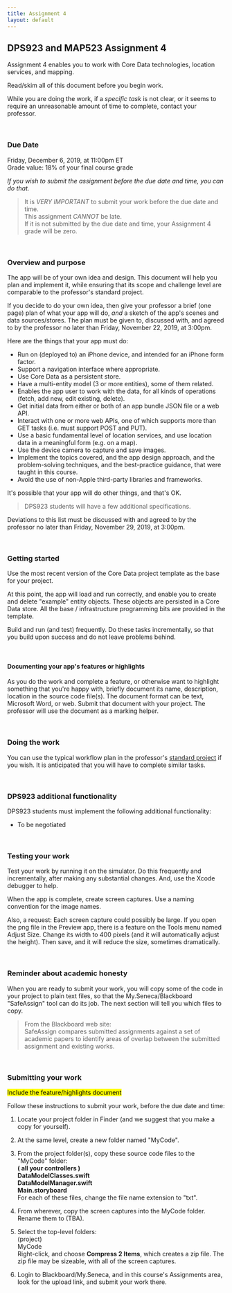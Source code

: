 ```yaml
---
title: Assignment 4
layout: default
---
```


## DPS923 and MAP523 Assignment 4

Assignment 4 enables you to work with Core Data technologies, location services, and mapping. 

Read/skim all of this document before you begin work.

While you are doing the work, if a *specific task* is not clear, or it seems to require an unreasonable amount of time to complete, contact your professor. 

<br>

### Due Date

Friday, December 6, 2019, at 11:00pm ET  
Grade value: 18% of your final course grade

*If you wish to submit the assignment before the due date and time, you can do that.*

> It is *VERY IMPORTANT* to submit your work before the due date and time.  
> This assignment *CANNOT* be late.  
> If it is not submitted by the due date and time, your Assignment 4 grade will be zero.  

<br>

### Overview and purpose

The app will be of your own idea and design. This document will help you plan and implement it, while ensuring that its scope and challenge level are comparable to the professor's standard project. 

If you decide to do your own idea, then give your professor a brief (one page) plan of what your app will do, *and* a sketch of the app's scenes and data sources/stores. The plan must be given to, discussed with, and agreed to by the professor no later than Friday, November 22, 2019, at 3:00pm. 

Here are the things that your app must do:

* Run on (deployed to) an iPhone device, and intended for an iPhone form factor. 
* Support a navigation interface where appropriate. 
* Use Core Data as a persistent store. 
* Have a multi-entity model (3 or more entities), some of them related. 
* Enables the app user to work with the data, for all kinds of operations (fetch, add new, edit existing, delete). 
* Get initial data from either or both of an app bundle JSON file or a web API. 
* Interact with one or more web APIs, one of which supports more than GET tasks (i.e. must support POST and PUT). 
* Use a basic fundamental level of location services, and use location data in a meaningful form (e.g. on a map). 
* Use the device camera to capture and save images. 
* Implement the topics covered, and the app design approach, and the problem-solving techniques, and the best-practice guidance, that were taught in this course. 
* Avoid the use of non-Apple third-party libraries and frameworks. 

It's possible that your app will do other things, and that's OK. 

> DPS923 students will have a few additional specifications. 

Deviations to this list must be discussed with and agreed to by the professor no later than Friday, November 29, 2019, at 3:00pm. 

<br>

### Getting started

Use the most recent version of the Core Data project template as the base for your project. 

At this point, the app will load and run correctly, and enable you to create and delete "example" entity objects. These objects are persisted in a Core Data store. All the base / infrastructure programming bits are provided in the template. 

Build and run (and test) frequently. Do these tasks incrementally, so that you build upon success and do not leave problems behind. 

<br>

#### Documenting your app's features or highlights 

As you do the work and complete a feature, or otherwise want to highlight something that you're happy with, briefly document its name, description, location in the source code file(s). The document format can be text, Microsoft Word, or web. Submit that document with your project. The professor will use the document as a marking helper. 

<br>

### Doing the work 

You can use the typical workflow plan in the professor's [standard project](assign4-professor) if you wish. It is anticipated that you will have to complete similar tasks. 

<br>

### DPS923 additional functionality

DPS923 students must implement the following additional functionality:
* To be negotiated

<br>

### Testing your work

Test your work by running it on the simulator. Do this frequently and incrementally, after making any substantial changes. And, use the Xcode debugger to help. 

When the app is complete, create screen captures. Use a naming convention for the image names. 

Also, a request: Each screen capture could possibly be large. If you open the png file in the Preview app, there is a feature on the Tools menu named Adjust Size. Change its width to 400 pixels (and it will automatically adjust the height). Then save, and it will reduce the size, sometimes dramatically.

<br>

### Reminder about academic honesty

When you are ready to submit your work, you will copy some of the code in your project to plain text files, so that the My.Seneca/Blackboard "SafeAssign" tool can do its job. The next section will tell you which files to copy.

> From the Blackboard web site:  
> SafeAssign compares submitted assignments against a set of academic papers to identify areas of overlap between the submitted assignment and existing works.

<br>

### Submitting your work

<mark>Include the feature/highlights document</mark>

Follow these instructions to submit your work, before the due date and time:  

1. Locate your project folder in Finder (and we suggest that you make a copy for yourself).

2. At the same level, create a new folder named "MyCode".

3. From the project folder(s), copy these source code files to the "MyCode" folder:  
**( all your controllers )**  
**DataModelClasses.swift**  
**DataModelManager.swift**  
**Main.storyboard**  
For each of these files, change the file name extension to "txt".

4. From wherever, copy the screen captures into the MyCode folder. Rename them to (TBA). 

5. Select the top-level folders:  
(project)  
MyCode  
Right-click, and choose **Compress 2 Items**, which creates a zip file. The zip file may be sizeable, with all of the screen captures.   

6. Login to Blackboard/My.Seneca, and in this course's Assignments area, look for the upload link, and submit your work there.  

<br>
